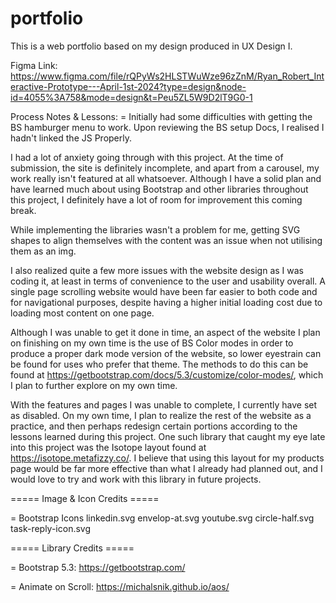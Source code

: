 # portfolio
This is a web portfolio based on my design produced in UX Design I.

Figma Link: https://www.figma.com/file/rQPyWs2HLSTWuWze96zZnM/Ryan_Robert_Interactive-Prototype---April-1st-2024?type=design&node-id=4055%3A758&mode=design&t=Peu5ZL5W9D2lT9G0-1 

Process Notes & Lessons: 
 = Initially had some difficulties with getting the BS hamburger menu to work. Upon reviewing the BS setup Docs, I realised I hadn't linked the JS Properly.


I had a lot of anxiety going through with this project. At the time of submission, the site is definitely incomplete, and apart from a carousel, my work really isn't featured at all whatsoever. Although I have a solid plan and have learned much about using Bootstrap and other libraries throughout this project, I definitely have a lot of room for improvement this coming break.

While implementing the  libraries wasn't a problem for me, getting SVG shapes to align themselves with the content was an issue when not utilising them as an img.

I also realized quite a few more issues with the website design as I was coding it, at least in terms of convenience to the user and usability overall. A single page scrolling website would have been far easier to both code and for navigational purposes, despite having a higher initial loading cost due to loading most content on one page.

Although I was unable to get it done in time, an aspect of the website I plan on finishing on my own time is the use of BS Color modes in order to produce a proper dark mode version of the website, so lower eyestrain can be found for uses who prefer that theme. The methods to do this can be found at https://getbootstrap.com/docs/5.3/customize/color-modes/, which I plan to further explore on my own time.

With the features and pages I was unable to complete, I currently have set as disabled. On my own time, I plan to realize the rest of the website as a practice, and then perhaps redesign certain portions according to the lessons learned during this project. One such library that caught my eye late into this project was the Isotope layout found at https://isotope.metafizzy.co/. I believe that using this layout for my products page would be far more effective than what I already had planned out, and I would love to try and work with this library in future projects.

 ===== Image & Icon Credits =====
 
 = Bootstrap Icons
    linkedin.svg
    envelop-at.svg
    youtube.svg
    circle-half.svg
    task-reply-icon.svg

 ===== Library Credits =====

 = Bootstrap 5.3:
   https://getbootstrap.com/

 = Animate on Scroll:
   https://michalsnik.github.io/aos/